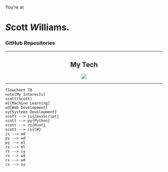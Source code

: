 You're at
# *S*cott *W*illiams.
### GitHub Repositories
<!-- ![Scott's GitHub stats](https://github-readme-stats.vercel.app/api?username=themortalcoil&show_icons=true&theme=transparent) -->
---
<h2 align="center">My Tech</h2>
<p align="center">
  <a href="https://skillicons.dev">
    <img src="https://skillicons.dev/icons?i=github,docker,cs,dotnet,javascript,react,python,rust,postgresql,dynamodb,aws" />
  </a>
</p>

***

```mermaid
flowchart TB
note[My Interests]
scott(Scott)
ml[Machine Learning]
wd[Web Development]
sy[Systems Development]
scott --> js{JavaScript}
scott --> py{Python}
scott --> rs{Rust}
scott --> cs{C#}
js --> wd
py --> wd
py --> ml
rs --> ml
rs --> sy
rs --> wd
cs --> wd
cs --> sy
```

<!--
**themortalcoil/themortalcoil** is a ✨ _special_ ✨ repository because its `README.md` (this file) appears on your GitHub profile.

Here are some ideas to get you started:

- 🔭 I’m currently working on ...
- 🌱 I’m currently learning ...
- 👯 I’m looking to collaborate on ...
- 🤔 I’m looking for help with ...
- 💬 Ask me about ...
- 📫 How to reach me: ...
- 😄 Pronouns: ...
- ⚡ Fun fact: ...
-->
